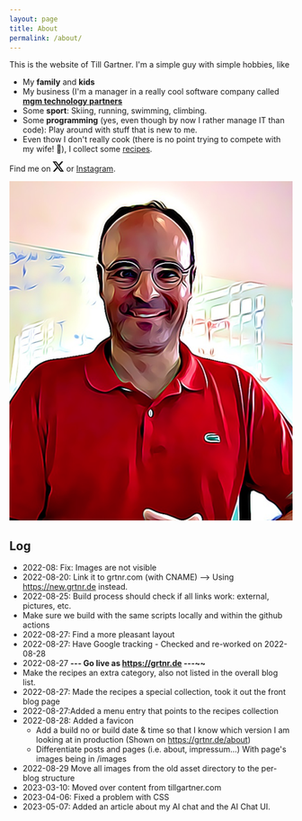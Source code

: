 ```yaml
---
layout: page
title: About
permalink: /about/
---
```



This is the website of Till Gartner. I'm a simple guy with simple hobbies, like

- My **family** and **kids**
- My business (I'm a manager in a really cool software company called [**mgm technology partners**](https://mgm-tp.com)
- Some **sport**: Skiing, running, swimming, climbing.
- Some **programming** (yes, even though by now I rather manage IT than code): Play around with stuff that is new to me. 
- Even thow I don't really cook (there is no point trying to compete with my wife! 🥰), I collect some [recipes](/recipes).

Find me on <a href="https://x.com/tillg" target="blank"><img src="/public/images/x.svg" alt="X" width="20"/></a>
 or [Instagram](https://www.instagram.com/tillg/).

![Till](/public/images/till-comic.png)


## Log


* 2022-08: Fix: Images are not visible
* 2022-08-20: Link it to grtnr.com (with CNAME) --> Using https://new.grtnr.de instead.
* 2022-08-25: Build process should check if all links work: external, pictures, etc.
* Make sure we build with the same scripts locally and within the github actions
* 2022-08-27: Find a more pleasant layout
* 2022-08-27: Have Google tracking - Checked and re-worked on 2022-08-28
* 2022-08-27 **--- Go live as https://grtnr.de ---~~**
* Make the recipes an extra category, also not listed in the overall blog list.
* 2022-08-27: Made the recipes a special collection, took it out the front blog page
* 2022-08-27:Added a menu entry that points to the recipes collection
* 2022-08-28: Added a favicon
    * Add a build no or build date & time so that I know which version I am looking at in production (Shown on https://grtnr.de/about)
    * Differentiate posts and pages (i.e. about, impressum...) With page's images being in /images
* 2022-08-29 Move all images from the old asset directory to the per-blog structure
* 2023-03-10: Moved over content from tillgartner.com
* 2023-04-06: Fixed a problem with CSS 
* 2023-05-07: Added an article about my AI chat and the AI Chat UI.